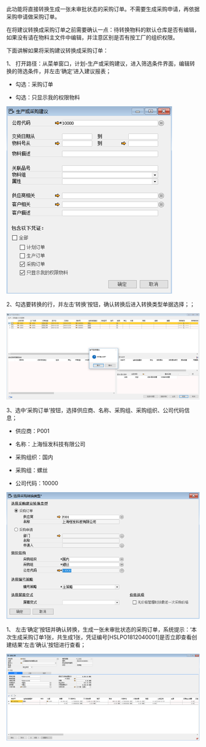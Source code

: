 此功能将直接转换生成一张未审批状态的采购订单。不需要生成采购申请，再依据采购申请做采购订单。

在将建议转换成采购订单之前需要确认一点：待转换物料的默认仓库是否有编辑，如果没有请在物料主文件中编辑，并注意区别是否有按工厂的组织权限。

下面讲解如果将采购建议转换成采购订单：

1、 打开路径：从菜单窗口，计划-生产或采购建议，进入筛选条件界面，编辑转换的筛选条件，并左击‘确定’进入建议报表；

- 勾选：采购订单

- 勾选：只显示我的权限物料

![img](images/yw4.3.1.png) 

2、勾选要转换的行，并左击‘转换’按钮，确认转换后进入转换类型单据选择；；

![img](images/yw4.3.2.png) 

3、选中‘采购订单’按钮，选择供应商、名称、采购组、采购组织、公司代码信息；     

- 供应商：P001

- 名称：上海恒发科技有限公司

- 采购组织：国内

- 采购组：螺丝

- 公司代码：10000

![img](images/yw4.3.3.png) 

1、 左击‘确定’按钮并确认转换，生成一张未审批状态的采购订单，系统提示：‘本次生成采购订单1张，共生成1张，凭证编号[HSLPO1812040001]是否立即查看创建结果’左击‘确认’按钮进行查看；

![img](images/yw4.3.4.png)